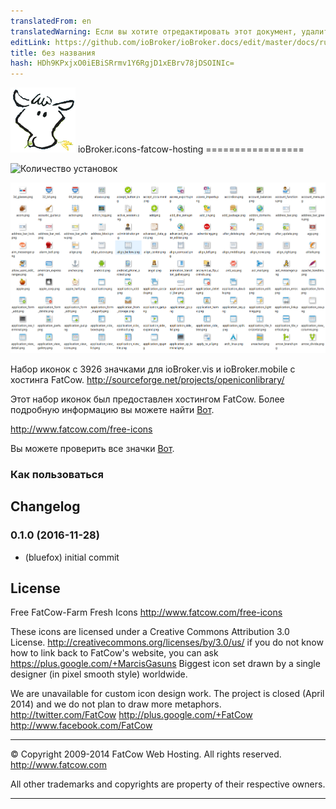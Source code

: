 ```yaml
---
translatedFrom: en
translatedWarning: Если вы хотите отредактировать этот документ, удалите поле «translatedFrom», в противном случае этот документ будет снова автоматически переведен
editLink: https://github.com/ioBroker/ioBroker.docs/edit/master/docs/ru/adapterref/iobroker.icons-fatcow-hosting/README.md
title: без названия
hash: HDh9KPxjxO0iEBiSRrmv1Y6RgjD1xEBrv78jDSOINIc=
---
```

![логотип](../../../en/adapterref/iobroker.icons-fatcow-hosting/admin/icons-fatcow-hosting.png) ioBroker.icons-fatcow-hosting =================

![Количество установок](http://iobroker.live/badges/icons-fatcow-hosting-stable.svg)

![preview1](../../../en/adapterref/iobroker.icons-fatcow-hosting/img/preview1.png)

Набор иконок с 3926 значками для ioBroker.vis и ioBroker.mobile с хостинга FatCow.
http://sourceforge.net/projects/openiconlibrary/

Этот набор иконок был предоставлен хостингом FatCow. Более подробную информацию вы можете найти [Вот](http://www.fatcow.com/free-icons).

http://www.fatcow.com/free-icons

Вы можете проверить все значки [Вот](ICONLIST.md).

### Как пользоваться

## Changelog
### 0.1.0 (2016-11-28)
* (bluefox) initial commit

## License
Free FatCow-Farm Fresh Icons
http://www.fatcow.com/free-icons

These icons are licensed under a Creative Commons Attribution 3.0 License.
http://creativecommons.org/licenses/by/3.0/us/ if you do not know how to link
back to FatCow's website, you can ask https://plus.google.com/+MarcisGasuns
Biggest icon set drawn by a single designer (in pixel smooth style) worldwide.

We are unavailable for custom icon design work. The project is
closed (April 2014) and we do not plan to draw more metaphors.
http://twitter.com/FatCow
http://plus.google.com/+FatCow
http://www.facebook.com/FatCow

---------------------------------------------------------------------------------

© Copyright 2009-2014 FatCow Web Hosting. All rights reserved.
http://www.fatcow.com

All other trademarks and copyrights
are property of their respective owners.

---------------------------------------------------------------------------------
